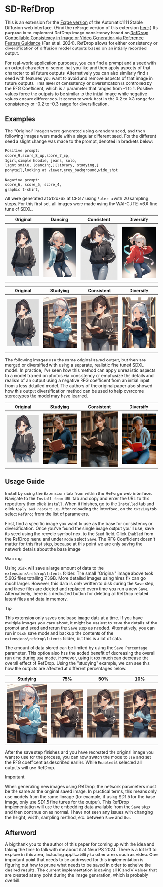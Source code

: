 # SD-RefDrop
This is an extension for the [Forge version](https://github.com/lllyasviel/stable-diffusion-webui-forge) of the Automatic1111 Stable Diffusion web interface. (Find the reForge version of this extension [here](https://github.com/tocantrell/sd-refdrop).) Its purpose is to implement RefDrop image consistency based on [RefDrop: Controllable Consistency in Image or Video Generation via Reference Feature Guidance](https://arxiv.org/abs/2405.17661) (Fan et al. 2024). RefDrop allows for either consistency or diversification of diffusion model outputs based on an intially recorded output. 

For real-world application purposes, you can find a prompt and a seed with an output character or scene that you like and then apply aspects of that character to all future outputs. Alternatively you can also similarly find a seed with features you want to avoid and remove aspects of that image in future outputs. This level of consistency or diversification is controlled by the RFG Coefficent, which is a parameter that ranges from -1 to 1. Positive values force the outputs to be similar to the initial image while negative values ensure differences. It seems to work best in the 0.2 to 0.3 range for consistency or -0.2 to -0.3 range for diversification.

## Examples
The "Original" images were generated using a random seed, and then following images were made with a singular different seed. For the different seed a slight change was made to the prompt, denoted in brackets below:
```
Positive prompt:
score_9,score_8_up,score_7_up,
1girl,simple hoodie, jeans, solo,
light smile, [dancing,][library, studying,]
ponytail,looking at viewer,grey_background,wide_shot

Negative prompt:
score_6, score_5, score_4,
graphic t-shirt,
```
All were generated at 512x768 at CFG 7 using `Euler a` with 20 sampling steps. For this first set, all images were made using the WAI-CUTE-v6.0 fine tune of SDXL.

|   Original |    Dancing | Consistent |  Diversify |
| ------------ | ------------ | ------------ | ------------ |
| ![Base](examples/base.png) | ![Dance Base](examples/dance_base.png) | ![Dance Merge](examples/dance_merge.png) | ![Dance Diff](examples/dance_diff.png) |

|   Original |   Studying | Consistent |  Diversify |
| ------------ | ------------ | ------------ | ------------ |
| ![Base](examples/base.png) | ![Studying Base](examples/studying_base.png) | ![Studying Merge](examples/studying_merge.png) | ![Studying Diff](examples/studying_diff.png) |

The following images use the same original saved output, but then are merged or diversified with using a separate, realistic fine tuned SDXL model. In practice, I've seen how this method can apply unrealistic aspects to a model trained on photos via consistency or emphasize the details and realism of an output using a negative RFG coefficent from an initial input from a less detailed model. The authors of the original paper also showed how this output diversification method can be used to help overcome stereotypes the model may have learned.

|   Original |   Studying | Consistent |  Diversify |
| ------------ | ------------ | ------------ | ------------ |
| ![Base](examples/base.png) | ![Real Base](examples/real_base.png) | ![Real Merge](examples/real_merge.png) | ![Real Diff](examples/real_diff.png) |

## Usage Guide
Install by using the `Extensions` tab from within the ReForge web interface. Navigate to the `Install from URL` tab and copy and enter the URL to this repository then click `Install`. When it finishes, go to the `Installed` tab and click `Apply and restart UI`. After reloading the interface, on the `txt2img` tab select `RefDrop` from the list of parameters.

First, find a specific image you want to use as the base for consistency or diversification. Once you've found the single image output you'll use, save its seed using the recycle symbol next to the `Seed` field. Click `Enabled` from the RefDrop menu and under `Mode` select `Save`. The RFG Coefficient doesn't matter for this first step, because at this point we are only saving the network details about the base image.

> [!WARNING]
> Using `Disk` will save a large amount of data to the `extensions\refdrop\latents` folder. The small "Original" image above took 5,602 files totalling 7.3GB. More detailed images using hires fix can go much larger. However, this data is only written to disk during the `Save` step, and these files are deleted and replaced every time you run a new `Save`. Alternatively, there is a dedicated button for deleting all RefDrop related latent files and data in memory.

> [!TIP]
> This extension only saves one base image data at a time. If you have multiple images you care about, it might be easiest to save the details of the prompt and seed and rerun the `Save` step as needed. Alternatively, you can run in `Disk` save mode and backup the contents of the `extensions\refdrop\latents` folder, but this is a lot of data.

The amount of data stored can be limited by using the `Save Percentage` parameter. This option also has the added benefit of decreasing the overall run time during `Use` mode. However, using it too much can decrease the overall effect of RefDrop. Using the "studying" example, we can see this how the outputs are affected at different percentages below.

 |   Studying |   75% | 50% |  10% |
| ------------ | ------------ | ------------ | ------------ |
| ![Studying Base](examples/studying_base.png) | ![Studying 75%](examples/studying_75.png) | ![Studying 50%](examples/studying_50.png) | ![Studying 10%](examples/studying_10.png) |

After the save step finishes and you have recreated the original image you want to use for the process, you can now switch the mode to `Use` and set the RFG coefficent as described earlier. While `Enabled` is selected all outputs will use RefDrop.

> [!IMPORTANT]
> When generating new images using RefDrop, the network parameters must be the same as the original saved image. In practical terms, this means only use models from the same lineage (for example, if using SD1.5 for the base image, only use SD1.5 fine tunes for the output). This RefDrop implementation will use the embedding data available from the `Save` step and then continue on as normal. I have not seen any issues with changing the height, width, sampling method, etc. between `Save` and `Use`.

## Afterword
A big thank you to the author of this paper for coming up with the idea and taking the time to talk with me about it at NeurIPS 2024. There is a lot left to explore in this area, including applicability to other areas such as video. One important point that needs to be addressed for this implementation is figuring out how to prune what needs to be saved in order to acheive the desired results. The current implementation is saving all K and V values that are created at any point during the image generation, which is probably overkill.
